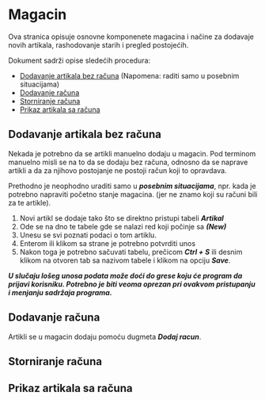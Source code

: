 # Magacin

Ova stranica opisuje osnovne komponenete magacina i načine za dodavaje novih artikala, rashodovanje starih i pregled postojećih.

Dokument sadrži opise sledećih procedura:
  - [Dodavanje artikala bez računa](#dodavanje-artikala-bez-računa) (Napomena: raditi samo u posebnim situacijama)
  - [Dodavanje računa](#dodavanje-računa)
  - [Storniranje računa](#storniranje-računa)
  - [Prikaz artikala sa računa](#prikaz-artikala-sa-računa)

## Dodavanje artikala bez računa

Nekada je potrebno da se artikli manuelno dodaju u magacin. Pod terminom manuelno misli se na to da se dodaju bez računa, odnosno da se naprave artikli a da za njihovo postojanje ne postoji račun koji to opravdava.

Prethodno je neophodno uraditi samo u ***posebnim situacijama***, npr. kada je potrebno napraviti početno stanje magacina. (jer ne znamo koji su računi bili za te artikle).

1. Novi artikl se dodaje tako što se direktno pristupi tabeli ***Artikal***
2. Ode se na dno te tabele gde se nalazi red koji počinje sa ***(New)***
3. Unesu se svi poznati podaci o tom artiklu.
4. Enterom ili klikom sa strane je potrebno potvrditi unos
5. Nakon toga je potrebno sačuvati tabelu, prečicom ***Ctrl + S*** ili desnim klikom na otvoren tab sa nazivom tabele i klikom na opciju ***Save***.

***U slučaju lošeg unosa podata može doći do grese koju će program da prijavi korisniku. Potrebno je biti veoma oprezan pri ovakvom pristupanju i menjanju sadržaja programa.***

## Dodavanje računa

Artikli se u magacin dodaju pomoću dugmeta ***Dodaj racun***.

## Storniranje računa

## Prikaz artikala sa računa

